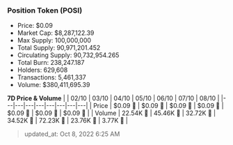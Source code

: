 
  ### Position Token (POSI)
  - Price: $0.09
  - Market Cap: $8,287,122.39
  - Max Supply: 100,000,000
  - Total Supply: 90,971,201.452
  - Circulating Supply: 90,732,954.265
  - Total Burn: 238,247.187
  - Holders: 629,608
  - Transactions: 5,461,337
  - Volume: $380,411,695.39

  **7D Price & Volume**
  | | 02&#x2F;10 | 03&#x2F;10 | 04&#x2F;10 | 05&#x2F;10 | 06&#x2F;10 | 07&#x2F;10 | 08&#x2F;10 |
  |---|---|---|---|---|---|---|---|
  | Price | $0.09 🔻 | $0.09 🚀 | $0.09 🚀 | $0.09 🚀 | $0.09 🔻 | $0.09 🔻 | $0.09 🔻 |
  | Volume | 22.54K 🔻 | 45.46K 🚀 | 32.72K 🔻 | 34.52K 🚀 | 72.23K 🚀 | 23.76K 🔻 | 3.77K 🔻 |

  > updated_at: Oct 8, 2022 6:25 AM
